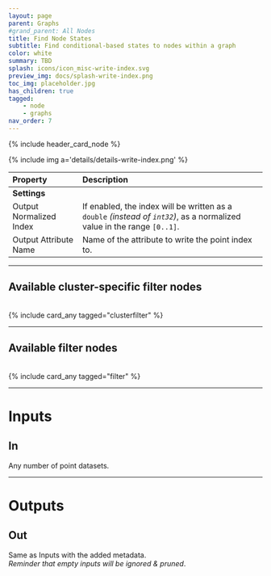 ```yaml
---
layout: page
parent: Graphs
#grand_parent: All Nodes
title: Find Node States
subtitle: Find conditional-based states to nodes within a graph
color: white
summary: TBD
splash: icons/icon_misc-write-index.svg
preview_img: docs/splash-write-index.png
toc_img: placeholder.jpg
has_children: true
tagged: 
    - node
    - graphs
nav_order: 7
---
```


{% include header_card_node %}

{% include img a='details/details-write-index.png' %} 

| Property       | Description          |
|:-------------|:------------------|
|**Settings**||
| Output Normalized Index           | If enabled, the index will be written as a `double` *(instead of `int32`)*, as a normalized value in the range `[0..1]`.  |
| Output Attribute Name           | Name of the attribute to write the point index to. |

---
## Available cluster-specific filter nodes
<br>
{% include card_any tagged="clusterfilter" %}

---
## Available filter nodes
<br>
{% include card_any tagged="filter" %}

---
# Inputs
## In
Any number of point datasets.

---
# Outputs
## Out
Same as Inputs with the added metadata.  
*Reminder that empty inputs will be ignored & pruned*.
